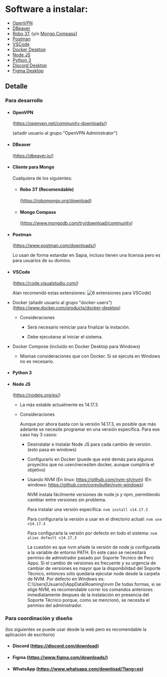 # Software a instalar:

- [OpenVPN](#openvpn)
- [DBeaver](#dbeaver)
- [Robo 3T](#robo-3t-recomendable) (y/o [Mongo Compass](#mongo-compass)]
- [Postman](#postman)
- [VSCode](#vscode)
- [Docker Desktop](#docker)
- [Node JS](#node-js)
- [Python 3](#python-3)
- [Discord Desktop](#discord-desktop)
- [Figma Desktop](#figma-desktop)

## Detalle

### Para desarrollo

- #### OpenVPN

  (https://openvpn.net/community-downloads/)

  (añadir usuario al grupo "OpenVPN Administrator")

- #### DBeaver

  (https://dbeaver.io/)

- #### Cliente para Mongo

  Cualquiera de los siguientes:

  - #### Robo 3T (Recomendable)
    (https://robomongo.org/download)
  - #### Mongo Compass
    (https://www.mongodb.com/try/download/community)

- #### Postman

  (https://www.postman.com/downloads/)

  Lo usan de forma estandar en Sapia, incluso tienen una licensia pero es para usuarios de su domino.

- #### VSCode

  (https://code.visualstudio.com/)

  Alan recomendó estas extensiones: ![6 extensiones para VSCode](https://media.discordapp.net/attachments/861674535262093335/861995197700243456/unknown.png?width=675&height=670))

- Docker (añadir usuario al grupo "docker-users")
  (https://www.docker.com/products/docker-desktop)

  - Consideraciones

    - Será necesario reiniciar para finalizar la instación.

    - Debe ejecutarse al iniciar el sistema.

- Docker Compose (incluído en Docker Desktop para Windows)

  - Mismas consideraciones que con Docker. Si se ejecuta en Windows no es necesario.

- #### Python 3
- #### Node JS

  (https://nodejs.org/es/)

  - La más estable actualmente es 14.17.3

  - Consideraciones

    Aunque por ahora basta con la versión 14.17.3, es posible que más adelante se necesite programar en una versión específica. Para ese caso hay 3 casos:

    - Desinstalar e Instalar Node JS para cada cambio de versión. (esto pasa en windows)

    - Configurarlo en Docker (puede que esté demás para algunos proyectos que no usen/necesiten docker, aunque cumpliría el objetivo)

    - Usando NVM
      (En linux: https://github.com/nvm-sh/nvm)
      (En windows: https://github.com/coreybutler/nvm-windows)

      NVM instala fácilmente versiones de node js y npm, permitiendo cambiar entre versiones sin problema.

      Para instalar una versión específica:
      `nvm install v14.17.3`

      Para configurarla la versión a usar en el directorio actual:
      `nvm use v14.17.3`

      Para configurarla la versión por defecto en todo el sistema:
      `nvm alias default v14.17.3`

      La cuestión es que nvm añade la versión de node js configurada a la variable de entorno PATH. En este caso se necesitará permiso de admistrador pasado por Soporte Técnico de Perú Apps. Si el cambio de versiones es frecuente y su urgencia de cambiar de versiones es mayor que la disponibilidad del Soporte Técnico, entonces sólo quedaría ejecutar node desde la carpeta de NVM. Por defecto en Windows es: C:\Users\[Usuario]\AppData\Roaming\nvm
      De todas formas, si se elige NVM, es recomendable correr los comandos anteriores inmediatamente despues de la instalación en presencia del Soporte Técnico porque, como se mencionó, se necesita el permiso del administrador.

### Para coordinación y diseño

(los siguientes se puede usar desde la web pero es recomendable la aplicación de escritorio)

- #### Discord (https://discord.com/download)
- #### Figma (https://www.figma.com/downloads/)
- #### WhatsApp (https://www.whatsapp.com/download/?lang=es)
